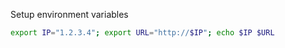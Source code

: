 Setup environment variables

```bash
export IP="1.2.3.4"; export URL="http://$IP"; echo $IP $URL
```

